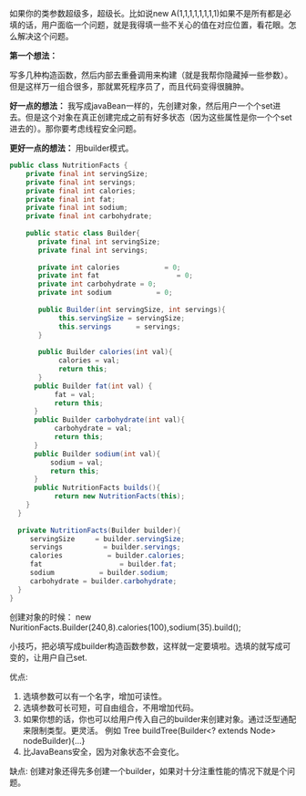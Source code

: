 如果你的类参数超级多，超级长。比如说new A(1,1,1,1,1,1,1,1)如果不是所有都是必填的话，用户面临一个问题，就是我得填一些不关心的值在对应位置，看花眼。怎么解决这个问题。

**第一个想法：**
   
   写多几种构造函数，然后内部去重叠调用来构建（就是我帮你隐藏掉一些参数）。但是这样万一组合很多，那就累死程序员了，而且代码变得很臃肿。

**好一点的想法：**
   我写成javaBean一样的，先创建对象，然后用户一个个set进去。但是这个对象在真正创建完成之前有好多状态（因为这些属性是你一个个set进去的）。那你要考虑线程安全问题。
   
**更好一点的想法：**
   用builder模式。
   
   
```Java
public class NutritionFacts {
    private final int servingSize;
    private final int servings;
    private final int calories;
    private final int fat;
    private final int sodium;
    private final int carbohydrate;
    
    public static class Builder{
       private final int servingSize;
       private final int servings;
       
       private int calories           = 0;
       private int fat                   = 0;
       private int carbohydrate = 0;
       private int sodium           = 0;
       
       public Builder(int servingSize, int servings){
            this.servingSize = servingSize;
            this.servings      = servings;
       }
       
       public Builder calories(int val){
            calories = val;
            return this;
       }
      public Builder fat(int val) {
           fat = val;
           return this;
      }
      public Builder carbohydrate(int val){
           carbohydrate = val;
           return this;
      }
      public Builder sodium(int val){
          sodium = val;
          return this;
      }
      public NutritionFacts builds(){
           return new NutritionFacts(this);
    }
  }
  
  private NutritionFacts(Builder builder){
     servingSize     = builder.servingSize;
     servings          = builder.servings;
     calories           = builder.calories;
     fat                   = builder.fat;
     sodium           = builder.sodium;
     carbohydrate = builder.carbohydrate;
  }
}
```
创建对象的时候：
new NuritionFacts.Builder(240,8).calories(100),sodium(35).build();

小技巧，把必填写成builder构造函数参数，这样就一定要填啦。选填的就写成可变的，让用户自己set.

优点:
1. 选填参数可以有一个名字，增加可读性。
2. 选填参数可长可短，可自由组合，不用增加代码。
3. 如果你想的话，你也可以给用户传入自己的builder来创建对象。通过泛型通配来限制类型。更灵活。
例如 Tree buildTree(Builder<? extends Node> nodeBuilder){...}
4. 比JavaBeans安全，因为对象状态不会变化。


缺点:
创建对象还得先多创建一个builder，如果对十分注重性能的情况下就是个问题。
